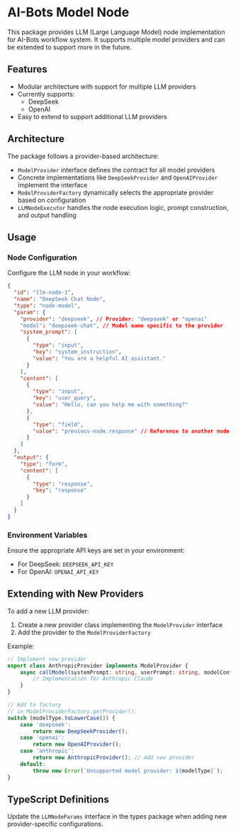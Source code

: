 # AI-Bots Model Node

This package provides LLM (Large Language Model) node implementation for AI-Bots workflow system. It supports multiple model providers and can be extended to support more in the future.

## Features

- Modular architecture with support for multiple LLM providers
- Currently supports:
  - DeepSeek
  - OpenAI
- Easy to extend to support additional LLM providers

## Architecture

The package follows a provider-based architecture:

- `ModelProvider` interface defines the contract for all model providers
- Concrete implementations like `DeepSeekProvider` and `OpenAIProvider` implement the interface
- `ModelProviderFactory` dynamically selects the appropriate provider based on configuration
- `LLMNodeExecutor` handles the node execution logic, prompt construction, and output handling

## Usage

### Node Configuration

Configure the LLM node in your workflow:

```json
{
  "id": "llm-node-1",
  "name": "DeepSeek Chat Node",
  "type": "node-model",
  "param": {
    "provider": "deepseek", // Provider: "deepseek" or "openai"
    "modal": "deepseek-chat", // Model name specific to the provider
    "system_prompt": [
      {
        "type": "input",
        "key": "system_instruction",
        "value": "You are a helpful AI assistant."
      }
    ],
    "content": [
      {
        "type": "input", 
        "key": "user_query",
        "value": "Hello, can you help me with something?"
      },
      {
        "type": "field",
        "value": "previous-node.response" // Reference to another node's output
      }
    ]
  },
  "output": {
    "type": "form",
    "content": [
      {
        "type": "response",
        "key": "response"
      }
    ]
  }
}
```

### Environment Variables

Ensure the appropriate API keys are set in your environment:

- For DeepSeek: `DEEPSEEK_API_KEY`
- For OpenAI: `OPENAI_API_KEY`

## Extending with New Providers

To add a new LLM provider:

1. Create a new provider class implementing the `ModelProvider` interface
2. Add the provider to the `ModelProviderFactory`

Example:

```typescript
// Implement new provider
export class AnthropicProvider implements ModelProvider {
    async callModel(systemPrompt: string, userPrompt: string, modelConfig?: any): Promise<any> {
        // Implementation for Anthropic Claude
    }
}

// Add to factory
// in ModelProviderFactory.getProvider():
switch (modelType.toLowerCase()) {
    case 'deepseek':
        return new DeepSeekProvider();
    case 'openai':
        return new OpenAIProvider();
    case 'anthropic':
        return new AnthropicProvider(); // Add new provider
    default:
        throw new Error(`Unsupported model provider: ${modelType}`);
}
```

## TypeScript Definitions

Update the `LLMNodeParams` interface in the types package when adding new provider-specific configurations. 